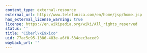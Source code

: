 ```yaml
---
content_type: external-resource
external_url: http://www.telefonica.com/en/home/jsp/home.jsp
has_external_license_warning: true
license: https://en.wikipedia.org/wiki/All_rights_reserved
status: ''
title: "Ciberl\xE9xico"
uid: 77ac5c95-1386-483e-a6f0-534cec3aced9
wayback_url: ''
---
```

